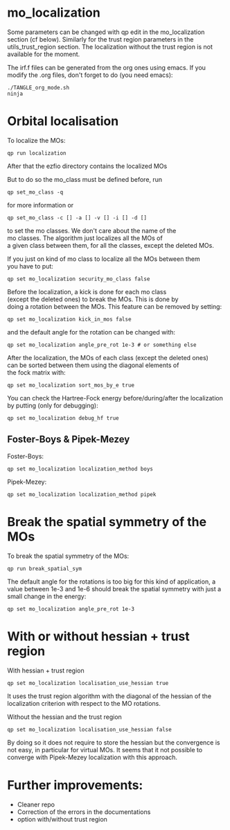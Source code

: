 # mo_localization

Some parameters can be changed with qp edit in the mo_localization section
(cf below). Similarly for the trust region parameters in the 
utils_trust_region section. The localization without the trust region 
is not available for the moment.  

The irf.f files can be generated from the org ones using emacs. 
If you modify the .org files, don't forget to do (you need emacs):  
``` 
./TANGLE_org_mode.sh  
ninja  
```  

# Orbital localisation
To localize the MOs:  
```
qp run localization  
```
After that the ezfio directory contains the localized MOs  
 
But to do so the mo_class must be defined before, run 
```
qp set_mo_class -q
```
for more information or  
```
qp set_mo_class -c [] -a [] -v [] -i [] -d [] 
```
to set the mo classes. We don't care about the name of the   
mo classes. The algorithm just localizes all the MOs of  
a given class between them, for all the classes, except the deleted MOs.  

If you just on kind of mo class to localize all the MOs between them  
you have to put:
```
qp set mo_localization security_mo_class false
```

Before the localization, a kick is done for each mo class  
(except the deleted ones) to break the MOs. This is done by   
doing a rotation between the MOs.
This feature can be removed by setting:
```
qp set mo_localization kick_in_mos false
```
and the default angle for the rotation can be changed with:
```
qp set mo_localization angle_pre_rot 1e-3 # or something else
```

After the localization, the MOs of each class (except the deleted ones)  
can be sorted between them using the diagonal elements of  
the fock matrix with:
```
qp set mo_localization sort_mos_by_e true
```

You can check the Hartree-Fock energy before/during/after the localization  
by putting (only for debugging):
```
qp set mo_localization debug_hf true 
```

## Foster-Boys & Pipek-Mezey
Foster-Boys:  
``` 
qp set mo_localization localization_method boys 
``` 
 
Pipek-Mezey:  
``` 
qp set mo_localization localization_method pipek 
``` 

# Break the spatial symmetry of the MOs
To break the spatial symmetry of the MOs:   
```
qp run break_spatial_sym
```
The default angle for the rotations is too big for this kind of
application, a value between 1e-3 and 1e-6 should break the spatial
symmetry with just a small change in the energy:
```
qp set mo_localization angle_pre_rot 1e-3
``` 

# With or without hessian + trust region
With hessian +  trust region
```
qp set mo_localization localisation_use_hessian true
```
It uses the trust region algorithm with the diagonal of the hessian of the
localization criterion with respect to the MO rotations.

Without the hessian and the trust region
```
qp set mo_localization localisation_use_hessian false
```
By doing so it does not require to store the hessian but the
convergence is not easy, in particular for virtual MOs.
It seems that it not possible to converge with Pipek-Mezey
localization with this approach.

# Further improvements: 
- Cleaner repo 
- Correction of the errors in the documentations 
- option with/without trust region 

